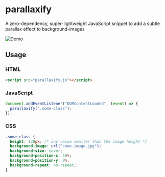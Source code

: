 # parallaxify

A zero-dependency, super-lightweight JavaScript snippet to add a subtle parallax effect to background-images

![Demo](demo.gif)

## Usage

### HTML

```html
<script src="parallaxify.js"></script>
```

### JavaScript

```js
document.addEventListener("DOMContentLoaded", (event) => {
  parallaxify(".some-class");
});
```

### CSS

```css
.some-class {
  height: 130px; /* any value smaller than the image height */
  background-image: url("some-image.jpg");
  background-size: cover;
  background-position-x: 50%;
  background-position-y: 0%;
  background-repeat: no-repeat;
}
```
